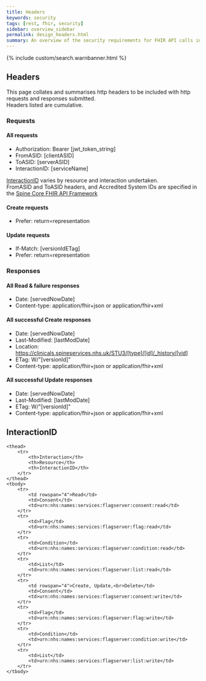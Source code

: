 ```yaml
---
title: Headers
keywords: security
tags: [rest, fhir, security]
sidebar: overview_sidebar
permalink: design_headers.html
summary: An overview of the security requirements for FHIR API calls into Spine.
---
```

{% include custom/search.warnbanner.html %}

## Headers ##

This page collates and summarises http headers to be included with http requests and responses submitted.  
Headers listed are cumulative.
### Requests ###

#### All requests ####
* Authorization: Bearer [jwt_token_string]
* FromASID: [clientASID]
* ToASID: [serverASID]
* InteractionID: [serviceName]

[InteractionID](/design_headers.html#interactionid) varies by resource and interaction undertaken.  
FromASID and ToASID headers, and Accredited System IDs are specified in the [Spine Core FHIR API Framework](https://developer.nhs.uk/apis/spine-core/resources_headers.html#other-headers)  

#### Create requests ####
* Prefer: return=representation

#### Update requests ####
* If-Match: [versionIdETag]
* Prefer: return=representation

### Responses ###

#### All Read & failure responses ####
* Date: [servedNowDate]
* Content-type: application/fhir+json or application/fhir+xml

#### All successful Create responses ####
* Date: [servedNowDate]
* Last-Modified: [lastModDate]
* Location: https://clinicals.spineservices.nhs.uk/STU3/[type]/[id]/_history/[vid]
* ETag: W/"[versionId]"
* Content-type: application/fhir+json or application/fhir+xml

#### All successful Update responses ####
* Date: [servedNowDate]
* Last-Modified: [lastModDate]
* ETag: W/"[versionId]"
* Content-type: application/fhir+json or application/fhir+xml


## InteractionID ##


<table>

    <thead>
        <tr>
            <th>Interaction</th>
            <th>Resource</th>
            <th>InteractionID</th>
        </tr>
    </thead>
    <tbody>
        <tr>
            <td rowspan="4">Read</td>
            <td>Consent</td>
            <td>urn:nhs:names:services:flagserver:consent:read</td>
        </tr>
        <tr>
            <td>Flag</td>
            <td>urn:nhs:names:services:flagserver:flag:read</td>
        </tr>
        <tr>
            <td>Condition</td>
            <td>urn:nhs:names:services:flagserver:condition:read</td>
        </tr>
        <tr>
            <td>List</td>
            <td>urn:nhs:names:services:flagserver:list:read</td>
        </tr>
        <tr>
            <td rowspan="4">Create, Update,<br>Delete</td>
            <td>Consent</td>
            <td>urn:nhs:names:services:flagserver:consent:write</td>
        </tr>
        <tr>
            <td>Flag</td>
            <td>urn:nhs:names:services:flagserver:flag:write</td>
        </tr>
        <tr>
            <td>Condition</td>
            <td>urn:nhs:names:services:flagserver:condition:write</td>
        </tr>
        <tr>
            <td>List</td>
            <td>urn:nhs:names:services:flagserver:list:write</td>
        </tr>
    </tbody>

</table>

